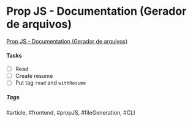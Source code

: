 # Prop JS - Documentation (Gerador de arquivos)
[Prop JS - Documentation (Gerador de arquivos)](https://plopjs.com/documentation)

#### Tasks
- [ ] Read
- [ ] Create resume
- [ ] Put tag `read` and `withResume`

##### Tags
#article, #frontend, #propJS, #fileGeneration, #CLI
